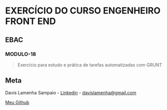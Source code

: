 # EXERCÍCIO DO CURSO ENGENHEIRO FRONT END

## EBAC

### MODULO-18

> Exercício para estudo e prática de tarefas automatizadas com GRUNT

## Meta

Davis Lamenha Sampaio - [Linkedin](https://www.linkedin.com/in/davislamenha/) - davislamenha@gmail.com

[Meu Github](https://github.com/davislamenha)
